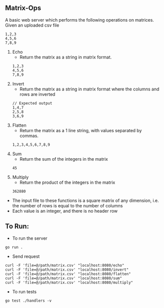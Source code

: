 ## Matrix-Ops

A basic web server which performs the following operations on matrices.
Given an uploaded csv file

```
1,2,3
4,5,6
7,8,9
```

1. Echo
   - Return the matrix as a string in matrix format.
   ```
   1,2,3
   4,5,6
   7,8,9
   ```
2. Invert
   - Return the matrix as a string in matrix format where the columns and rows are inverted
   ```
   // Expected output
   1,4,7
   2,5,8
   3,6,9
   ```
3. Flatten
   - Return the matrix as a 1 line string, with values separated by commas.
   ```
   1,2,3,4,5,6,7,8,9
   ```
4. Sum
   - Return the sum of the integers in the matrix
   ```
   45
   ```
5. Multiply
   - Return the product of the integers in the matrix
   ```
   362880
   ```

- The input file to these functions is a square matrix of any dimension, i.e. the number of rows is equal to the number of columns
- Each value is an integer, and there is no header row

## To Run:

- To run the server

```
go run .
```

- Send request

```
curl -F 'file=@/path/matrix.csv' "localhost:8080/echo"
curl -F 'file=@/path/matrix.csv' "localhost:8080/invert"
curl -F 'file=@/path/matrix.csv' "localhost:8080/flatten"
curl -F 'file=@/path/matrix.csv' "localhost:8080/sum"
curl -F 'file=@/path/matrix.csv' "localhost:8080/multiply"
```

- To run tests

```
go test ./handlers -v
```

